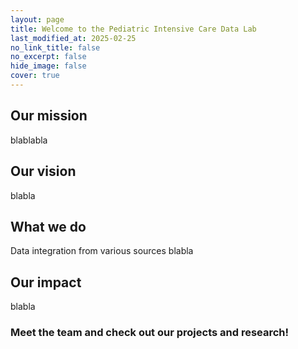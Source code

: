 ```yaml
---
layout: page
title: Welcome to the Pediatric Intensive Care Data Lab
last_modified_at: 2025-02-25
no_link_title: false 
no_excerpt: false 
hide_image: false
cover: true
---
```



## Our mission

blablabla


## Our vision

blabla


## What we do

Data integration from various sources blabla


## Our impact

blabla


### Meet the team and check out our projects and research!
